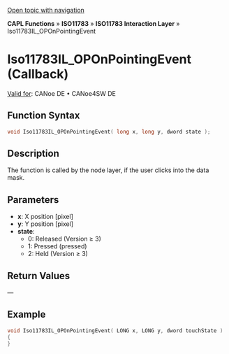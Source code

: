 [Open topic with navigation](../../../../../../CANoeDEFamily.htm#Topics/CAPLFunctions/ISO11783/ISOInteractionLayer/Functions/CAPLfunctionIso11783ILOPOnPointingEvent.md)

**CAPL Functions** » **ISO11783** » **ISO11783 Interaction Layer** » Iso11783IL_OPOnPointingEvent

# Iso11783IL_OPOnPointingEvent (Callback)

[Valid for](../../../../Shared/FeatureAvailability.md): CANoe DE • CANoe4SW DE

## Function Syntax

```c
void Iso11783IL_OPOnPointingEvent( long x, long y, dword state );
```

## Description

The function is called by the node layer, if the user clicks into the data mask.

## Parameters

- **x**: X position [pixel]
- **y**: Y position [pixel]
- **state**:
  - 0: Released (Version ≥ 3)
  - 1: Pressed (pressed)
  - 2: Held (Version ≥ 3)

## Return Values

—

## Example

```c
void Iso11783IL_OPOnPointingEvent( LONG x, LONG y, dword touchState )
{
}
```
